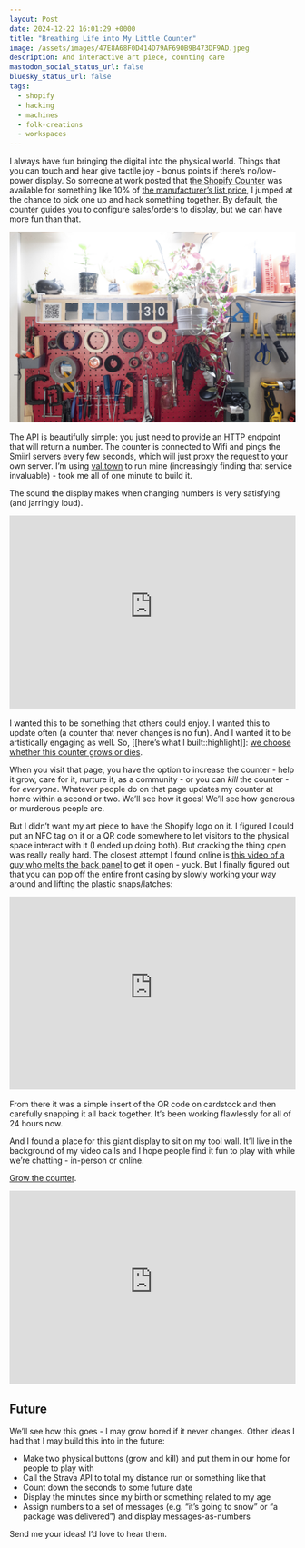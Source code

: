 ```yaml
---
layout: Post
date: 2024-12-22 16:01:29 +0000
title: "Breathing Life into My Little Counter"
image: /assets/images/47E8A68F0D414D79AF690B9B473DF9AD.jpeg
description: And interactive art piece, counting care
mastodon_social_status_url: false
bluesky_status_url: false
tags: 
  - shopify
  - hacking
  - machines
  - folk-creations
  - workspaces
---
```


I always have fun bringing the digital into the physical world\. Things that you can touch and hear give tactile joy \- bonus points if there’s no/low\-power display\. So someone at work posted that [the Shopify Counter](https://shopify.supply/products/shopify-counter) was available for something like 10% of [the manufacturer’s list price](https://www.smiirl.com/en/counter/category/social#buyit), I jumped at the chance to pick one up and hack something together\. By default, the counter guides you to configure sales/orders to display, but we can have more fun than that\.

![counter](/assets/images/47E8A68F0D414D79AF690B9B473DF9AD.jpeg)

The API is beautifully simple: you just need to provide an HTTP endpoint that will return a number\. The counter is connected to Wifi and pings the Smiirl servers every few seconds, which will just proxy the request to your own server\. I’m using [val\.town](https://www.val.town)  to run mine \(increasingly finding that service invaluable\) \- took me all of one minute to build it\.

The sound the display makes when changing numbers is very satisfying \(and jarringly loud\)\.

<iframe width="100%" height="340" src="https://www.youtube-nocookie.com/embed/Y7r_7uVf3wE?si=iPalpMxBaV4KVpEk" title="YouTube video player" frameborder="0" allow="accelerometer; autoplay; clipboard-write; encrypted-media; gyroscope; picture-in-picture; web-share" referrerpolicy="strict-origin-when-cross-origin" allowfullscreen></iframe>

I wanted this to be something that others could enjoy\. I wanted this to update often \(a counter that never changes is no fun\)\. And I wanted it to be artistically engaging as well\. So, [[here’s what I built::highlight]]: [we choose whether this counter grows or dies](https://www.joshbeckman.org/counter)\.

When you visit that page, you have the option to increase the counter \- help it grow, care for it, nurture it, as a community \- or you can *kill* the counter \- for ​*everyone*​\. Whatever people do on that page updates my counter at home within a second or two\. We’ll see how it goes\! We’ll see how generous or murderous people are\.

But I didn’t want my art piece to have the Shopify logo on it. I figured I could put an NFC tag on it or a QR code somewhere to let visitors to the physical space interact with it (I ended up doing both). But cracking the thing open was really really hard. The closest attempt I found online is [this video of a guy who melts the back panel](https://www.youtube.com/watch?v=cnVvubFi_z0) to get it open - yuck. But I finally figured out that you can pop off the entire front casing by slowly working your way around and lifting the plastic snaps/latches:

<iframe width="100%" height="340" src="https://www.youtube-nocookie.com/embed/aBfWy55h0fY?si=eaExP80NTDaBjNLs" title="YouTube video player" frameborder="0" allow="accelerometer; autoplay; clipboard-write; encrypted-media; gyroscope; picture-in-picture; web-share" referrerpolicy="strict-origin-when-cross-origin" allowfullscreen></iframe>

From there it was a simple insert of the QR code on cardstock and then carefully snapping it all back together\. It’s been working flawlessly for all of 24 hours now\.

And I found a place for this giant display to sit on my tool wall\. It’ll live in the background of my video calls and I hope people find it fun to play with while we’re chatting \- in\-person or online\.

[Grow the counter](https://www.joshbeckman.org/counter).

<iframe width="100%" height="340" src="https://www.youtube-nocookie.com/embed/PmAHgwvY5Xc?si=xOtYpmBrY0RbXFqG" title="YouTube video player" frameborder="0" allow="accelerometer; autoplay; clipboard-write; encrypted-media; gyroscope; picture-in-picture; web-share" referrerpolicy="strict-origin-when-cross-origin" allowfullscreen></iframe>

## Future

We’ll see how this goes \- I may grow bored if it never changes\. Other ideas I had that I may build this into in the future:
- Make two physical buttons \(grow and kill\) and put them in our home for people to play with
- Call the Strava API to total my distance run or something like that
- Count down the seconds to some future date
- Display the minutes since my birth or something related to my age
- Assign numbers to a set of messages \(e\.g\. “it’s going to snow” or “a package was delivered”\) and display messages\-as\-numbers

Send me your ideas! I’d love to hear them.
